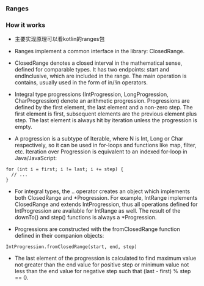 ### Ranges
    

### How it works
- 主要实现原理可以看kotlin的ranges包

- Ranges implement a common interface in the library: ClosedRange<T>.

- ClosedRange<T> denotes a closed interval in the mathematical sense, defined for comparable types. It has two endpoints: start and endInclusive, which are included in the range. The main operation is contains, usually used in the form of in/!in operators.


- Integral type progressions (IntProgression, LongProgression, CharProgression) denote an arithmetic progression. Progressions are defined by the first element, the last element and a non-zero step. The first element is first, subsequent elements are the previous element plus step. The last element is always hit by iteration unless the progression is empty.

- A progression is a subtype of Iterable<N>, where N is Int, Long or Char respectively, so it can be used in for-loops and functions like map, filter, etc. Iteration over Progression is equivalent to an indexed for-loop in Java/JavaScript:
```
for (int i = first; i != last; i += step) {
  // ...
}
```

- For integral types, the .. operator creates an object which implements both ClosedRange<T> and *Progression. For example, IntRange implements ClosedRange<Int> and extends IntProgression, thus all operations defined for IntProgression are available for IntRange as well. The result of the downTo() and step() functions is always a *Progression.

- Progressions are constructed with the fromClosedRange function defined in their companion objects:
```
IntProgression.fromClosedRange(start, end, step)
```
- The last element of the progression is calculated to find maximum value not greater than the end value for positive step or minimum value not less than the end value for negative step such that (last - first) % step == 0.

